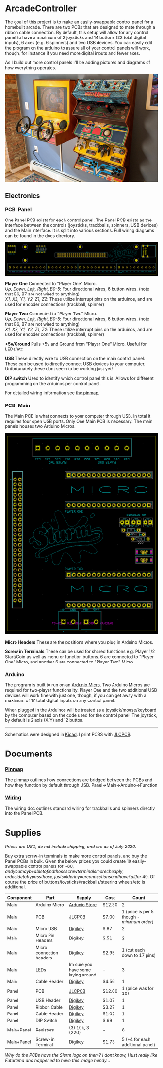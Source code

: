 # ArcadeController
The goal of this project is to make an easily-swappable control panel for a homebuilt arcade. There are two PCBs that are designed to mate through a ribbon cable connection. By default, this setup will allow for any control panel to have a maximum of 2 joysticks and 14 buttons (22 total digital inputs), 6 axes (e.g. 6 spinners) and two USB devices. You can easily edit the program on the arduino to assure all of your control panels will work, though, for instance if you need more digital inputs and fewer axes.

As I build out more control panels I'll be adding pictures and diagrams of how everything operates.

![](assets/final.jpg?raw=true)

## Electronics
### PCB: Panel
One Panel PCB exists for each control panel. The Panel PCB exists as the interface between the controls (joysticks, trackballs, spinners, USB devices) and the Main interface. It is split into various sections. Full wiring diagrams can be found in the docs directory.

![](assets/ArcadeController-PCB.png?raw=true)

**Player One** Connected to "Player One" Micro.  
*Up, Down, Left, Right, B0-5*: Four directional wires, 6 button wires. (note that B6, B7 are not wired to anything)  
*X1, X2, Y1, Y2, Z1, Z2*: These utilize interrupt pins on the arduinos, and are used for encoder connections (trackball, spinner)  

**Player Two** Connected to "Player Two" Micro.  
*Up, Down, Left, Right, B0-5*: Four directional wires, 6 button wires. (note that B6, B7 are not wired to anything)  
*X1, X2, Y1, Y2, Z1, Z2*: These utilize interrupt pins on the arduinos, and are used for encoder connections (trackball, spinner)  

**+5v/Ground** Pulls +5v and Ground from "Player One" Micro. Useful for LEDs/etc

**USB** These directly wire to USB connection on the main control panel. These can be used to directly connect USB devices to your computer. Unfortunately these dont seem to be working just yet!

**DIP switch** Used to identify which control panel this is. Allows for different programming on the arduinos per control panel.  

For detailed wiring information see [the pinmap](docs/pinmap.md).

### PCB: Main

The Main PCB is what connects to your computer through USB. In total it requires four open USB ports. Only One Main PCB is necessary. The main panels houses two Arduino Micros.

![](assets/ArcadeMain-PCB.png?raw=true)

**Micro Headers** These are the positions where you plug in Arduino Micros.

**Screw in Terminals** These can be used for shared functions e.g. Player 1/2 Start/Coin as well as menu or function buttons. 6 are connected to "Player One" Micro, and another 6 are connected to "Player Two" Micro.

### Arduino

The program is built to run on an [Ardunio Micro](https://store.arduino.cc/usa/arduino-micro). Two Arduino Micros are required for two-player functionality. Player One and the two additional USB devices will work fine with just one, though, if you can get away with a maximum of 17 total digital inputs on any control panel.

When plugged in the Arduinos will be treated as a joystick/mouse/keyboard by the computer based on the code used for the control panel. The joystick, by default is 2 axis (X/Y) and 12 button.

---

Schematics were designed in [Kicad](https://kicad-pcb.org/). I print PCBS with [JLCPCB](jlcpcb.com/).

# Documents
### [Pinmap](docs/pinmap.md)
The pinmap outlines how connections are bridged between the PCBs and how they function by default through USB. Panel->Main->Arduino->Function

### [Wiring](docs/wiring.md)
The wiring doc outlines standard wiring for trackballs and spinners directly into the Panel PCB.

# Supplies
_Prices are USD, do not include shipping, and are as of July 2020._

Buy extra screw-in terminals to make more control panels, and buy the Panel PCBs in bulk. Given the below prices you could create 10 easily-swappable control panels for ~$80, and you may be able to find those screw terminals more cheaply, or decide to bypass those, just solder in your connections and have it all for ~$40. Of course the price of buttons/joysticks/trackballs/steering wheels/etc is additional.

| Component | Part | Supply | Cost | Count |
|----------|----------|----------|----------|----------|
| Main | Arduino Micro | [Ardunio Store](https://store.arduino.cc/usa/arduino-micro-without-headers) | $12.30 | 2 |
| Main | PCB | [JLCPCB](jlcpcb.com/) | $7.00 | 1 (price is per 5 though - _minimum order_) |
| Main | Micro USB | [Digikey](https://www.digikey.com/product-detail/en/molex/0475890001/WM17143CT-ND/1832255) | $.87 | 2 |
| Main | Micro Pin Headers | [Digikey](https://www.digikey.com/product-detail/en/sullins-connector-solutions/PREC040SAAN-RC/S1012EC-40-ND/2774814) | $.51 | 2 |
| Main | Micro connection headers | [Digikey](https://www.digikey.com/product-detail/en/adafruit-industries-llc/598/1528-2537-ND/8299908) | $2.95 | 1 (cut each down to 17 pins) |
| Main | LEDs | Im sure you have some laying around | - | 3 |
| Main | Cable Header | [Digikey](https://www.digikey.com/product-detail/en/assmann-wsw-components/AWH-50G-E232-IDC/AE11157-ND/5050380) | $4.56 | 1 |
| Panel | PCB | [JLCPCB](jlcpcb.com/) | $12.00 | 1 (price was for 10) |
| Panel | USB Header | [Digikey](https://www.digikey.com/product-detail/en/assmann-wsw-components/AU-Y1008-2/AE11131-ND/5147142) | $1.07 | 1 |
| Panel | Ribbon Cable | [Digikey](https://www.digikey.com/product-detail/en/assmann-wsw-components/H3AAH-5018G/H3AAH-5018G-ND/1218717) | $3.27 | 1 |
| Panel | Cable Header | [Digikey](https://www.digikey.com/product-detail/en/sullins-connector-solutions/SBH11-PBPC-D25-ST-BK/S9176-ND/1990069) | $1.02 | 1 |
| Panel | DIP Switch | [Digikey](https://www.digikey.com/product-detail/en/cts-electrocomponents/208-4/CT2084-ND/20783) | $.69 | 1 |
| Main+Panel | Resistors | (3) 10k, 3 (220) | - | 6 |
| Main+Panel | Screw-in Terminal | [Digikey](https://www.digikey.com/products/en?keywords=TB001-500-12BE%20) | $1.73 | 5 (+4 for each additional panel) |

_Why do the PCBs have the Slurm logo on them? I dont know, I just really like Futurama and happened to have this image handy..._
